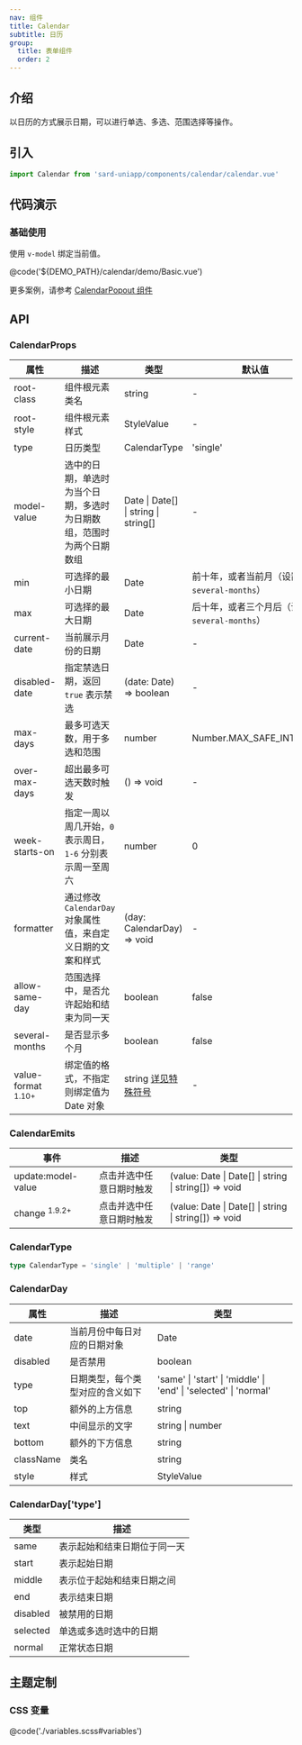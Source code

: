 ```yaml
---
nav: 组件
title: Calendar
subtitle: 日历
group:
  title: 表单组件
  order: 2
---
```


## 介绍

以日历的方式展示日期，可以进行单选、多选、范围选择等操作。

## 引入

```ts
import Calendar from 'sard-uniapp/components/calendar/calendar.vue'
```

## 代码演示

### 基础使用

使用 `v-model` 绑定当前值。

@code('${DEMO_PATH}/calendar/demo/Basic.vue')

更多案例，请参考 [CalendarPopout 组件](./calendar-popout)

## API

### CalendarProps

| 属性                          | 描述                                                                 | 类型                                                  | 默认值                                          |
| ----------------------------- | -------------------------------------------------------------------- | ----------------------------------------------------- | ----------------------------------------------- |
| root-class                    | 组件根元素类名                                                       | string                                                | -                                               |
| root-style                    | 组件根元素样式                                                       | StyleValue                                            | -                                               |
| type                          | 日历类型                                                             | CalendarType                                          | 'single'                                        |
| model-value                   | 选中的日期，单选时为当个日期，多选时为日期数组，范围时为两个日期数组 | Date \| Date[] \| string \| string[]                  | -                                               |
| min                           | 可选择的最小日期                                                     | Date                                                  | 前十年，或者当前月（设置了 `several-months`）   |
| max                           | 可选择的最大日期                                                     | Date                                                  | 后十年，或者三个月后（设置了 `several-months`） |
| current-date                  | 当前展示月份的日期                                                   | Date                                                  | -                                               |
| disabled-date                 | 指定禁选日期，返回 `true` 表示禁选                                   | (date: Date) => boolean                               | -                                               |
| max-days                      | 最多可选天数，用于多选和范围                                         | number                                                | Number.MAX_SAFE_INTEGER                         |
| over-max-days                 | 超出最多可选天数时触发                                               | () => void                                            | -                                               |
| week-starts-on                | 指定一周以周几开始，`0` 表示周日，`1-6` 分别表示周一至周六           | number                                                | 0                                               |
| formatter                     | 通过修改 `CalendarDay` 对象属性值，来自定义日期的文案和样式          | (day: CalendarDay) => void                            | -                                               |
| allow-same-day                | 范围选择中，是否允许起始和结束为同一天                               | boolean                                               | false                                           |
| several-months                | 是否显示多个月                                                       | boolean                                               | false                                           |
| value-format <sup>1.10+</sup> | 绑定值的格式，不指定则绑定值为 Date 对象                             | string [详见特殊符号](../guide/date#日期格式特殊符号) | -                                               |

### CalendarEmits

| 事件                     | 描述                     | 类型                                                  |
| ------------------------ | ------------------------ | ----------------------------------------------------- |
| update:model-value       | 点击并选中任意日期时触发 | (value: Date \| Date[] \| string \| string[]) => void |
| change <sup>1.9.2+</sup> | 点击并选中任意日期时触发 | (value: Date \| Date[] \| string \| string[]) => void |

### CalendarType

```ts
type CalendarType = 'single' | 'multiple' | 'range'
```

### CalendarDay

| 属性      | 描述                             | 类型                                                             |
| --------- | -------------------------------- | ---------------------------------------------------------------- |
| date      | 当前月份中每日对应的日期对象     | Date                                                             |
| disabled  | 是否禁用                         | boolean                                                          |
| type      | 日期类型，每个类型对应的含义如下 | 'same' \| 'start' \| 'middle' \| 'end' \| 'selected' \| 'normal' |
| top       | 额外的上方信息                   | string                                                           |
| text      | 中间显示的文字                   | string \| number                                                 |
| bottom    | 额外的下方信息                   | string                                                           |
| className | 类名                             | string                                                           |
| style     | 样式                             | StyleValue                                                       |

### CalendarDay['type']

| 类型     | 描述                         |
| -------- | ---------------------------- |
| same     | 表示起始和结束日期位于同一天 |
| start    | 表示起始日期                 |
| middle   | 表示位于起始和结束日期之间   |
| end      | 表示结束日期                 |
| disabled | 被禁用的日期                 |
| selected | 单选或多选时选中的日期       |
| normal   | 正常状态日期                 |

## 主题定制

### CSS 变量

@code('./variables.scss#variables')
